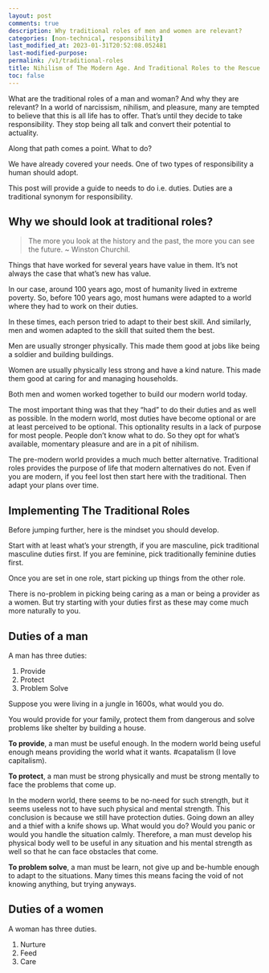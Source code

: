 ```yaml
---
layout: post
comments: true
description: Why traditional roles of men and women are relevant?
categories: [non-technical, responsibility]
last_modified_at: 2023-01-31T20:52:08.052481
last-modified-purpose: 
permalink: /v1/traditional-roles
title: Nihilism of The Modern Age. And Traditional Roles to the Rescue.
toc: false
---
```


What are the traditional roles of a man and woman? And why they are relevant?
In a world of narcissism, nihilism, and pleasure, many are tempted to believe that this is all life has to offer. That’s until they decide to take responsibility. They stop being all talk and convert their potential to actuality.

Along that path comes a point. What to do?

We have already covered your needs. One of two types of responsibility a human should adopt.

This post will provide a guide to needs to do i.e. duties. Duties are a traditional synonym for responsibility.

## Why we should look at traditional roles?

> The more you look at the history and the past, the more you can see the future.
>~ Winston Churchil.

Things that have worked for several years have value in them. It’s not always the case that what’s new has value.

In our case, around 100 years ago, most of humanity lived in extreme poverty. So, before 100 years ago, most humans were adapted to a world where they had to work on their duties.

In these times, each person tried to adapt to their best skill. And similarly, men and women adapted to the skill that suited them the best.

Men are usually stronger physically. This made them good at jobs like being a soldier and building buildings.

Women are usually physically less strong and have a kind nature. This made them good at caring for and managing households.

Both men and women worked together to build our modern world today.

The most important thing was that they “had” to do their duties and as well as possible. In the modern world, most duties have become optional or are at least perceived to be optional. This optionality results in a lack of purpose for most people. People don’t know what to do. So they opt for what’s available, momentary pleasure and are in a pit of nihilism.

The pre-modern world provides a much much better alternative. Traditional roles provides the purpose of life that modern alternatives do not. Even if you are modern, if you feel lost then start here with the traditional. Then adapt your plans over time.

## Implementing The Traditional Roles

Before jumping further, here is the mindset you should develop.

Start with at least what’s your strength, if you are masculine, pick traditional masculine duties first. If you are feminine, pick traditionally feminine duties first.

Once you are set in one role, start picking up things from the other role.

There is no-problem in picking being caring as a man or being a provider as a women. But try starting with your duties first as these may come much more naturally to you.

## Duties of a man

A man has three duties:

1. Provide
2. Protect
3. Problem Solve

Suppose you were living in a jungle in 1600s, what would you do.

You would provide for your family, protect them from dangerous and solve problems like shelter by building a house.

**To provide**, a man must be useful enough. In the modern world being useful enough means providing the world what it wants. #capatalism (I love capitalism).

**To protect**, a man must be strong physically and must be strong mentally to face the problems that come up.

In the modern world, there seems to be no-need for such strength, but it seems useless not to have such physical and mental strength. This conclusion is because we still have protection duties. Going down an alley and a thief with a knife shows up. What would you do? Would you panic or would you handle the situation calmly. Therefore, a man must develop his physical body well to be useful in any situation and his mental strength as well so that he can face obstacles that come.

**To problem solve**, a man must be learn, not give up and be-humble enough to adapt to the situations. Many times this means facing the void of not knowing anything, but trying anyways.

## Duties of a women

A woman has three duties.

1. Nurture
2. Feed
3. Care
